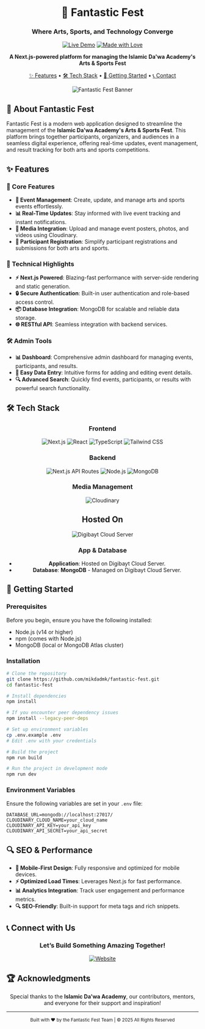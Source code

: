 
<div align="center">

# 🎨 Fantastic Fest
### Where Arts, Sports, and Technology Converge

[![Live Demo](https://img.shields.io/badge/DEMO-Live%20Website-4285F4?style=for-the-badge&logo=google-chrome&logoColor=white)](https://fantastic.dawaacademy.in/)
[![Made with Love](https://img.shields.io/badge/Made%20with-♥-ff0000?style=for-the-badge)](https://fantastic.dawaacademy.in/)

**A Next.js-powered platform for managing the Islamic Da'wa Academy's Arts & Sports Fest**

[✨ Features](#-features) • 
[🛠️ Tech Stack](#%EF%B8%8F-tech-stack) • 
[🚀 Getting Started](#-getting-started) • 
[📞 Contact](#-connect-with-us)

![Fantastic Fest Banner](https://aicedu.in/wp-content/downloads/Macbook-Air-fantastic.dawaacademy.in%20(2).png)

</div>

## 🌟 About Fantastic Fest

Fantastic Fest is a modern web application designed to streamline the management of the **Islamic Da'wa Academy's Arts & Sports Fest**. This platform brings together participants, organizers, and audiences in a seamless digital experience, offering real-time updates, event management, and result tracking for both arts and sports competitions.

## ✨ Features

### 🎯 Core Features
- **📅 Event Management**: Create, update, and manage arts and sports events effortlessly.
- **📊 Real-Time Updates**: Stay informed with live event tracking and instant notifications.
- **📸 Media Integration**: Upload and manage event posters, photos, and videos using Cloudinary.
- **📝 Participant Registration**: Simplify participant registrations and submissions for both arts and sports.

### 💫 Technical Highlights
- **⚡ Next.js Powered**: Blazing-fast performance with server-side rendering and static generation.
- **🔒 Secure Authentication**: Built-in user authentication and role-based access control.
- **📦 Database Integration**: MongoDB for scalable and reliable data storage.
- **🌐 RESTful API**: Seamless integration with backend services.

### 🛠️ Admin Tools
- **📊 Dashboard**: Comprehensive admin dashboard for managing events, participants, and results.
- **📝 Easy Data Entry**: Intuitive forms for adding and editing event details.
- **🔍 Advanced Search**: Quickly find events, participants, or results with powerful search functionality.

## 🛠️ Tech Stack

<div align="center">

### Frontend
![Next.js](https://img.shields.io/badge/Next.js-000000?style=for-the-badge&logo=next.js&logoColor=white)
![React](https://img.shields.io/badge/React-61DAFB?style=for-the-badge&logo=react&logoColor=black)
![TypeScript](https://img.shields.io/badge/TypeScript-3178C6?style=for-the-badge&logo=typescript&logoColor=white)
![Tailwind CSS](https://img.shields.io/badge/Tailwind-38B2AC?style=for-the-badge&logo=tailwind-css&logoColor=white)

### Backend
![Next.js API Routes](https://img.shields.io/badge/Next.js%20API%20Routes-000000?style=for-the-badge&logo=next.js&logoColor=white)
![Node.js](https://img.shields.io/badge/Node.js-339933?style=for-the-badge&logo=node.js&logoColor=white)
![MongoDB](https://img.shields.io/badge/MongoDB-47A248?style=for-the-badge&logo=mongodb&logoColor=white)

### Media Management
![Cloudinary](https://img.shields.io/badge/Cloudinary-3448C5?style=for-the-badge&logo=cloudinary&logoColor=white)


## Hosted On

<img src="https://img.shields.io/badge/Digibayt_Server-4285F4?style=for-the-badge&logo=google-cloud&logoColor=white" alt="Digibayt Cloud Server">

### App & Database

- **Application**: Hosted on Digibayt Cloud Server.
- **Database**: **MongoDB** - Managed on Digibayt Cloud Server.


</div>

## 🚀 Getting Started

### Prerequisites
Before you begin, ensure you have the following installed:
- Node.js (v14 or higher)
- npm (comes with Node.js)
- MongoDB (local or MongoDB Atlas cluster)

### Installation

```bash
# Clone the repository
git clone https://github.com/mikdadmk/fantastic-fest.git
cd fantastic-fest

# Install dependencies
npm install

# If you encounter peer dependency issues
npm install --legacy-peer-deps

# Set up environment variables
cp .env.example .env
# Edit .env with your credentials

# Build the project
npm run build

# Run the project in development mode
npm run dev
```

### Environment Variables
Ensure the following variables are set in your `.env` file:
```env
DATABASE_URL=mongodb://localhost:27017/
CLOUDINARY_CLOUD_NAME=your_cloud_name
CLOUDINARY_API_KEY=your_api_key
CLOUDINARY_API_SECRET=your_api_secret
```

## 🔍 SEO & Performance
- **📱 Mobile-First Design**: Fully responsive and optimized for mobile devices.
- **⚡ Optimized Load Times**: Leverages Next.js for fast performance.
- **📊 Analytics Integration**: Track user engagement and performance metrics.
- **🔍 SEO-Friendly**: Built-in support for meta tags and rich snippets.

## 📞 Connect with Us

<div align="center">

### Let’s Build Something Amazing Together!

[![Website](https://img.shields.io/badge/Website-fantastic.dawaacademy.in-000000?style=for-the-badge&logo=vercel&logoColor=white)](https://fantastic.dawaacademy.in/)

</div>

## 🏆 Acknowledgments

<div align="center">

Special thanks to the **Islamic Da'wa Academy**, our contributors, mentors, and everyone for their support and inspiration!

---

<sub>Built with ♥️ by the Fantastic Fest Team | © 2025 All Rights Reserved</sub>

</div>